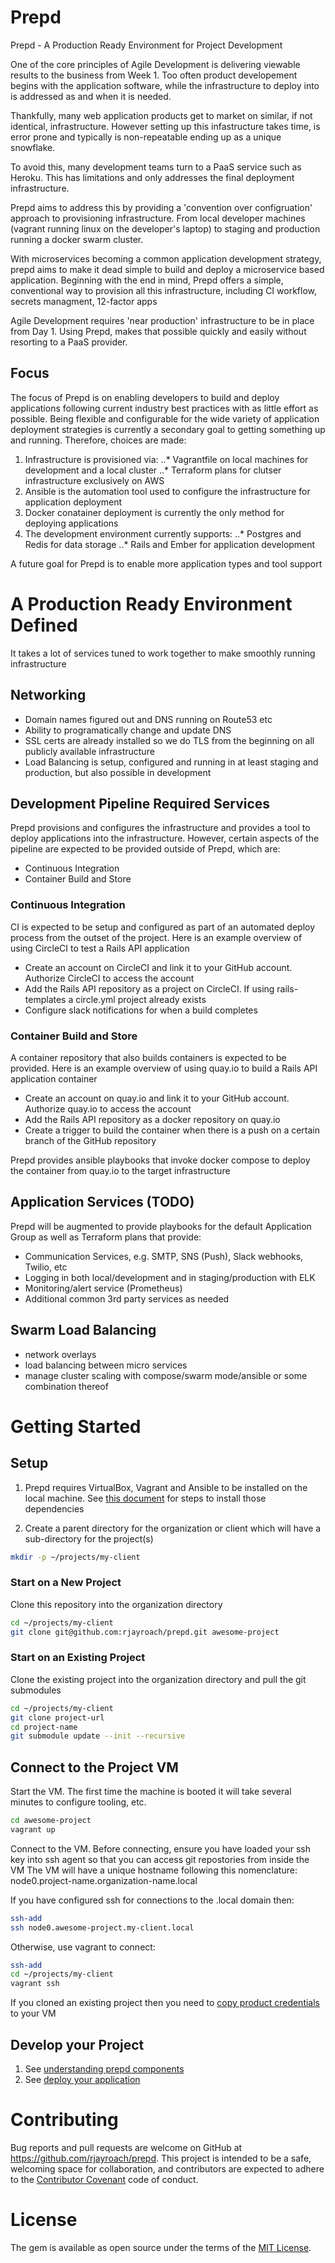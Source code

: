 # Prepd

Prepd - A Production Ready Environment for Project Development

One of the core principles of Agile Development is delivering viewable results
to the business from Week 1. Too often product developement begins with the
application software, while the infrastructure to deploy into is addressed as
and when it is needed.

Thankfully, many web application products get to market on similar,
if not identical, infrastructure. However setting up this infastructure takes time,
is error prone and typically is non-repeatable ending up as a unique snowflake.

To avoid this, many development teams turn to a PaaS service such as Heroku.
This has limitations and only addresses the final deployment infrastructure.

Prepd aims to address this by providing a 'convention over configruation' approach
to provisioning infrastructure. From local developer machines (vagrant running linux
on the developer's laptop) to staging and production running a docker swarm cluster.

With microservices becoming a common application development strategy, prepd
aims to make it dead simple to build and deploy a microservice based application.
Beginning with the end in mind, Prepd offers a simple, conventional way to provision
all this infrastructure, including CI workflow, secrets managment, 12-factor apps

Agile Development requires 'near production' infrastructure to be in place from Day 1.
Using Prepd, makes that possible quickly and easily without resorting to a PaaS provider.

## Focus

The focus of Prepd is on enabling developers to build and deploy applications following current
industry best practices with as little effort as possible. Being flexible and configurable
for the wide variety of application deployment strategies is currently a secondary goal to
getting something up and running. Therefore, choices are made:

1. Infrastructure is provisioned via:
..* Vagrantfile on local machines for development and a local cluster
..* Terraform plans for clutser infrastructure exclusively on AWS
2. Ansible is the automation tool used to configure the infrastructure for application deployment
3. Docker conatainer deployment is currently the only method for deploying applications
4. The development environment currently supports:
..* Postgres and Redis for data storage
..* Rails and Ember for application development

A future goal for Prepd is to enable more application types and tool support

# A Production Ready Environment Defined

It takes a lot of services tuned to work together to make smoothly running infrastructure

## Networking
- Domain names figured out and DNS running on Route53 etc
- Ability to programatically change and update DNS
- SSL certs are already installed so we do TLS from the beginning on all publicly available infrastructure
- Load Balancing is setup, configured and running in at least staging and production, but also possible in development

## Development Pipeline Required Services

Prepd provisions and configures the infrastructure and provides a tool to deploy applications into the infrastructure.
However, certain aspects of the pipeline are expected to be provided outside of Prepd, which are:

- Continuous Integration
- Container Build and Store

### Continuous Integration

CI is expected to be setup and configured as part of an automated deploy process from the outset of the project.
Here is an example overview of using CircleCI to test a Rails API application

- Create an account on CircleCI and link it to your GitHub account. Authorize CircleCI to access the account
- Add the Rails API repository as a project on CircleCI. If using rails-templates a circle.yml project already exists
- Configure slack notifications for when a build completes

### Container Build and Store

A container repository that also builds containers is expected to be provided.
Here is an example overview of using quay.io to build a Rails API application container

- Create an account on quay.io and link it to your GitHub account. Authorize quay.io to access the account
- Add the Rails API repository as a docker repository on quay.io
- Create a trigger to build the container when there is a push on a certain branch of the GitHub repository

Prepd provides ansible playbooks that invoke docker compose to deploy the container from quay.io to the target infrastructure

## Application Services (TODO)

Prepd will be augmented to provide playbooks for the default Application Group as well as Terraform plans that provide:

- Communication Services, e.g. SMTP, SNS (Push), Slack webhooks, Twilio, etc
- Logging in both local/development and in staging/production with ELK
- Monitoring/alert service (Prometheus)
- Additional common 3rd party services as needed

## Swarm Load Balancing
- network overlays
- load balancing between micro services
- manage cluster scaling with compose/swarm mode/ansible or some combination thereof


# Getting Started

## Setup

1. Prepd requires VirtualBox, Vagrant and Ansible to be installed on the local machine.
See [this document](https://github.com/rjayroach/prepd/blob/master/docs/install-dependencies.md) for steps to install those dependencies

2. Create a parent directory for the organization or client which will have a sub-directory for the project(s)

```bash
mkdir -p ~/projects/my-client
```

### Start on a New Project

Clone this repository into the organization directory

```bash
cd ~/projects/my-client
git clone git@github.com:rjayroach/prepd.git awesome-project
```

### Start on an Existing Project

Clone the existing project into the organization directory and pull the git submodules

```bash
cd ~/projects/my-client
git clone project-url
cd project-name
git submodule update --init --recursive
```


## Connect to the Project VM

Start the VM. The first time the machine is booted it will take several minutes to configure tooling, etc.

```bash
cd awesome-project
vagrant up
```

Connect to the VM.
Before connecting, ensure you have loaded your ssh key into ssh agent so that you can access git repostories from inside the VM
The VM will have a unique hostname following this nomenclature: node0.project-name.organization-name.local

If you have configured ssh for connections to the .local domain then:

```bash
ssh-add
ssh node0.awesome-project.my-client.local
```

Otherwise, use vagrant to connect:

```bash
ssh-add
cd ~/projects/my-client
vagrant ssh
```

If you cloned an existing project then you need to [copy product credentials](https://github.com/rjayroach/prepd/blob/master/docs/credentials.md#decrypt) to your VM


## Develop your Project

1. See [understanding prepd components](https://github.com/rjayroach/prepd/blob/master/docs/README.md)
2. See [deploy your application](https://github.com/rjayroach/prepd/blob/master/docs/deployment.md)


# Contributing

Bug reports and pull requests are welcome on GitHub at https://github.com/rjayroach/prepd. This project is intended to be a safe, welcoming space for collaboration, and contributors are expected to adhere to the [Contributor Covenant](http://contributor-covenant.org) code of conduct.


# License

The gem is available as open source under the terms of the [MIT License](http://opensource.org/licenses/MIT).
